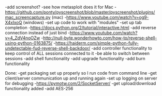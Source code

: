 -add screenshot?
	-see how metasploit does it for Mac
	-https://github.com/ponty/pyscreenshot/blob/master/pyscreenshot/plugins/mac_screencapture.py (mac)
	-https://www.youtube.com/watch?v=og9-X4xIxoQ (windows)
-set up code to work with "modules"
-set up tab completion
	-https://docs.python.org/2/tutorial/interactive.html
-add reverse connection instead of just bind
	-https://www.youtube.com/watch?v=4_ZdV4noOZw
	-http://null-byte.wonderhowto.com/how-to/reverse-shell-using-python-0163875/
	-https://haiderm.com/simple-python-fully-undetectable-fud-reverse-shell-backdoor/
-add controller functionality to keep control of ALL sessions connected to it
	-be able to switch between sessions
-add shell functionality
-add upgrade functionality
-add burn functionality

	
Done:
-get packaging set up properly so I run code from command line
-get client/server communication up and running again
-set up logging on server for debugging
	-https://pymotw.com/2/SocketServer/
-get upload/download functionality added
-add AES-256
